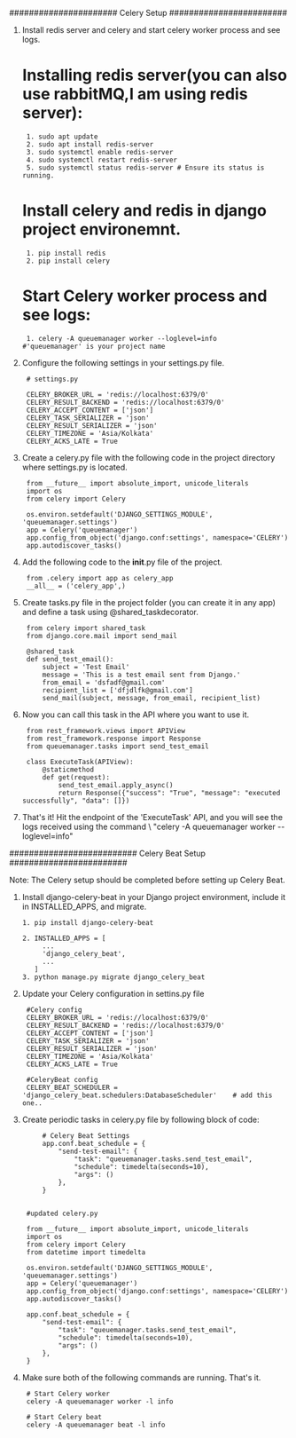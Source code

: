 ###################### Celery Setup ########################

1. Install redis server and celery and start celery worker process and see logs.
   
    # Installing redis server(you can also use rabbitMQ,I am using redis server): 
     
        1. sudo apt update
        2. sudo apt install redis-server
        3. sudo systemctl enable redis-server
        4. sudo systemctl restart redis-server
        5. sudo systemctl status redis-server # Ensure its status is running.
    
    # Install celery and redis in django project environemnt.

        1. pip install redis
        2. pip install celery

    # Start Celery worker process and see logs:

        1. celery -A queuemanager worker --loglevel=info    #'queuemanager' is your project name

2. Configure the following settings in your settings.py file.

        # settings.py

        CELERY_BROKER_URL = 'redis://localhost:6379/0'  
        CELERY_RESULT_BACKEND = 'redis://localhost:6379/0'
        CELERY_ACCEPT_CONTENT = ['json']
        CELERY_TASK_SERIALIZER = 'json'
        CELERY_RESULT_SERIALIZER = 'json'
        CELERY_TIMEZONE = 'Asia/Kolkata'
        CELERY_ACKS_LATE = True 


3. Create a celery.py file with the following code in the project directory where settings.py is located.


        from __future__ import absolute_import, unicode_literals
        import os
        from celery import Celery

        os.environ.setdefault('DJANGO_SETTINGS_MODULE', 'queuemanager.settings')
        app = Celery('queuemanager')
        app.config_from_object('django.conf:settings', namespace='CELERY')
        app.autodiscover_tasks()

    
4. Add the following code to the __init__.py file of the project.

        from .celery import app as celery_app
        __all__ = ('celery_app',)

5. Create tasks.py file in the project folder (you can create it in any app) and define a task using @shared_taskdecorator.

        from celery import shared_task
        from django.core.mail import send_mail

        @shared_task
        def send_test_email():
            subject = 'Test Email'
            message = 'This is a test email sent from Django.'
            from_email = 'dsfadf@gmail.com'
            recipient_list = ['dfjdlfk@gmail.com']
            send_mail(subject, message, from_email, recipient_list)


6. Now you can call this task in the API where you want to use it.

        from rest_framework.views import APIView
        from rest_framework.response import Response
        from queuemanager.tasks import send_test_email

        class ExecuteTask(APIView):
            @staticmethod
            def get(request):
                send_test_email.apply_async()
                return Response({"success": "True", "message": "executed successfully", "data": []})

7. That's it! Hit the endpoint of the 'ExecuteTask' API, and you will see the logs received using the command \ 
   "celery -A queuemanager worker --loglevel=info"



########################## Celery Beat Setup ########################   

Note: The Celery setup should be completed before setting up Celery Beat.

1. Install django-celery-beat in your Django project environment, include it in INSTALLED_APPS, and migrate.
   
       1. pip install django-celery-beat

       2. INSTALLED_APPS = [
            ...
            'django_celery_beat',
            ...
          ]
       3. python manage.py migrate django_celery_beat

2. Update your Celery configuration in settins.py file

        #Celery config
        CELERY_BROKER_URL = 'redis://localhost:6379/0'  
        CELERY_RESULT_BACKEND = 'redis://localhost:6379/0'
        CELERY_ACCEPT_CONTENT = ['json']
        CELERY_TASK_SERIALIZER = 'json'
        CELERY_RESULT_SERIALIZER = 'json'
        CELERY_TIMEZONE = 'Asia/Kolkata'
        CELERY_ACKS_LATE = True 

        #CeleryBeat config
        CELERY_BEAT_SCHEDULER = 'django_celery_beat.schedulers:DatabaseScheduler'    # add this one..

   
3. Create periodic tasks in celery.py file by following block of code:

            # Celery Beat Settings
            app.conf.beat_schedule = {
                "send-test-email": {
                    "task": "queuemanager.tasks.send_test_email",
                    "schedule": timedelta(seconds=10),
                    "args": ()
                },
            }

        
        #updated celery.py 

        from __future__ import absolute_import, unicode_literals
        import os
        from celery import Celery
        from datetime import timedelta

        os.environ.setdefault('DJANGO_SETTINGS_MODULE', 'queuemanager.settings')
        app = Celery('queuemanager')
        app.config_from_object('django.conf:settings', namespace='CELERY')
        app.autodiscover_tasks()

        app.conf.beat_schedule = {
            "send-test-email": {
                "task": "queuemanager.tasks.send_test_email",
                "schedule": timedelta(seconds=10),
                "args": ()
            },
        }

4. Make sure both of the following commands are running. That's it.

        # Start Celery worker
        celery -A queuemanager worker -l info

        # Start Celery beat
        celery -A queuemanager beat -l info
